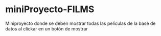 # miniProyecto-FILMS
Miniproyecto donde se deben mostrar todas las películas de la base de datos al clickar en un botón de mostrar
